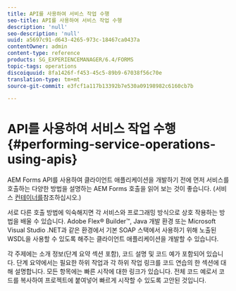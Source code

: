 ```yaml
---
title: API를 사용하여 서비스 작업 수행
seo-title: API를 사용하여 서비스 작업 수행
description: 'null'
seo-description: 'null'
uuid: a5697c91-d643-4265-973c-18467ca0437a
contentOwner: admin
content-type: reference
products: SG_EXPERIENCEMANAGER/6.4/FORMS
topic-tags: operations
discoiquuid: 8fa1426f-f453-45c5-89b9-67038f56c70e
translation-type: tm+mt
source-git-commit: e3fcf1a117b13392b7e530a09198982c6160cb7b

---
```



# API를 사용하여 서비스 작업 수행 {#performing-service-operations-using-apis}

AEM Forms API를 사용하여 클라이언트 애플리케이션을 개발하기 전에 먼저 서비스를 호출하는 다양한 방법을 설명하는 AEM Forms 호출을 읽어 보는 것이 좋습니다. (서비스 [컨테이너를](/help/forms/developing/service-container.md#service-container)참조하십시오.)

서로 다른 호출 방법에 익숙해지면 각 서비스와 프로그래밍 방식으로 상호 작용하는 방법을 배울 수 있습니다. Adobe Flex® Builder™, Java 개발 환경 또는 Microsoft Visual Studio .NET과 같은 환경에서 기본 SOAP 스택에서 사용하기 위해 노출된 WSDL을 사용할 수 있도록 해주는 클라이언트 애플리케이션을 개발할 수 있습니다.

각 주제에는 소개 정보(단계 요약 섹션 포함), 코드 설명 및 코드 예가 포함되어 있습니다. 단계 요약에서는 필요한 하위 작업과 각 하위 작업 링크를 코드 연습의 한 섹션에 대해 설명합니다. 모든 항목에는 빠른 시작에 대한 링크가 있습니다. 전체 코드 예로서 코드를 복사하여 프로젝트에 붙여넣어 빠르게 시작할 수 있도록 고안된 것입니다.
